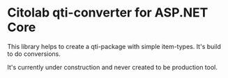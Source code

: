 # Citolab qti-converter for ASP.NET Core
 
This library helps to create a qti-package with simple item-types. It's build to do conversions.

It's currently under construction and never created to be production tool. 
